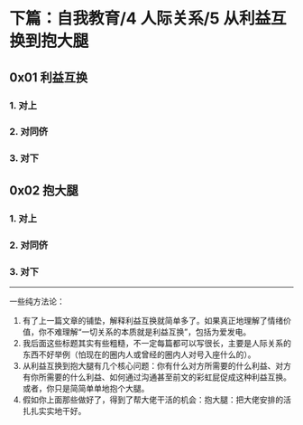 # 下篇：自我教育/4 人际关系/5 从利益互换到抱大腿

## 0x01 利益互换

### 1. 对上

### 2. 对同侪

### 3. 对下

## 0x02 抱大腿

### 1. 对上

### 2. 对同侪

### 3. 对下

----------------------------------------------------

一些纯方法论：

1. 有了上一篇文章的铺垫，解释利益互换就简单多了。如果真正地理解了情绪价值，你不难理解“一切关系的本质就是利益互换”，包括为爱发电。
2. 我后面这些标题其实有些粗糙，不一定每篇都可以写很长，主要是人际关系的东西不好举例（怕现在的圈内人或曾经的圈内人对号入座什么的）。
3. 从利益互换到抱大腿有几个核心问题：你有什么对方所需要的什么利益、对方有你所需要的什么利益、如何通过沟通甚至前文的彩虹屁促成这种利益互换。或者，你只是简简单单地抱个大腿。
4. 假如你上面那些做好了，得到了帮大佬干活的机会：抱大腿：把大佬安排的活扎扎实实地干好。